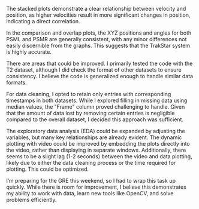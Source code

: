 The stacked plots demonstrate a clear relationship between velocity and position, as higher velocities result in more significant changes in position, indicating a direct correlation.

In the comparison and overlap plots, the XYZ positions and angles for both PSML and PSMR are generally consistent, with any minor differences not easily discernible from the graphs. This suggests that the TrakStar system is highly accurate.

There are areas that could be improved. I primarily tested the code with the T2 dataset, although I did check the format of other datasets to ensure consistency. I believe the code is generalized enough to handle similar data formats.

For data cleaning, I opted to retain only entries with corresponding timestamps in both datasets. While I explored filling in missing data using median values, the "Frame" column proved challenging to handle. Given that the amount of data lost by removing certain entries is negligible compared to the overall dataset, I decided this approach was sufficient.

The exploratory data analysis (EDA) could be expanded by adjusting the variables, but many key relationships are already evident. The dynamic plotting with video could be improved by embedding the plots directly into the video, rather than displaying in separate windows. Additionally, there seems to be a slight lag (1-2 seconds) between the video and data plotting, likely due to either the data cleaning process or the time required for plotting. This could be optimized.

I’m preparing for the GRE this weekend, so I had to wrap this task up quickly. While there is room for improvement, I believe this demonstrates my ability to work with data, learn new tools like OpenCV, and solve problems efficiently.